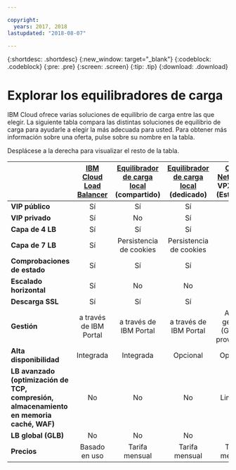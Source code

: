 ```yaml
---

copyright:
  years: 2017, 2018
lastupdated: "2018-08-07"

---
```


{:shortdesc: .shortdesc}
{:new_window: target="_blank"}
{:codeblock: .codeblock}
{:pre: .pre}
{:screen: .screen}
{:tip: .tip}
{:download: .download}

# Explorar los equilibradores de carga

IBM Cloud ofrece varias soluciones de equilibrio de carga entre las que elegir. La siguiente tabla compara las distintas soluciones de equilibrio de carga para ayudarle a elegir la más adecuada para usted. Para obtener más información sobre una oferta, pulse sobre su nombre en la tabla. 

Desplácese a la derecha para visualizar el resto de la tabla.


|        | [IBM Cloud Load Balancer](../../infrastructure/loadbalancer-service/getting-started.html#getting-started)| [Equilibrador de carga local](../../infrastructure/local-load-balancer/getting-started.html#getting-started) (compartido)| [Equilibrador de carga local](../../infrastructure/local-load-balancer/getting-started.html#getting-started) (dedicado)| [Citrix NetScaler](../../infrastructure/citrix-netscaler-vpx/getting-started.html#getting-started-with-citrix-netscaler) VPX/MPX (Estándar)| [Citrix NetScaler](../../infrastructure/citrix-netscaler-vpx/getting-started.html#getting-started-with-citrix-netscaler) VPX/MPX (Platinum) |
|------- | :------: | :------: | :------: | :------: | :------: |
|**VIP público**|Sí|Sí|Sí|Sí|Sí |
|**VIP privado**|Sí|No|Sí|Sí|Sí |
|**Capa de 4 LB**|Sí|Sí|Sí|Sí|Sí |
|**Capa de 7 LB**|Sí|Persistencia de cookies|Persistencia de cookies|Sí|Sí |
|**Comprobaciones de estado**|Sí|Sí|Sí|Sí|Sí |
|**Escalado horizontal**|Sí|No|No|No|No |
|**Descarga SSL**|Sí|Sí|Sí|Sí|Sí |
|**Gestión**|a través de IBM Portal|a través de IBM Portal|a través de IBM Portal|Auto-gestión (GUI del proveedor)|Auto-gestión (GUI del proveedor) |
|**Alta disponibilidad**|Integrada|Integrada|Opcional|Opcional|Opcional |
|**LB avanzado (optimización de TCP, compresión, almacenamiento en memoria caché, WAF)**|No|No|No|Limitado|Sí |
|**LB global (GLB)**|No|No|No|No|Sí |
|**Precios**|Basado en uso|Tarifa mensual|Tarifa mensual|Tarifa mensual|Tarifa mensual |
